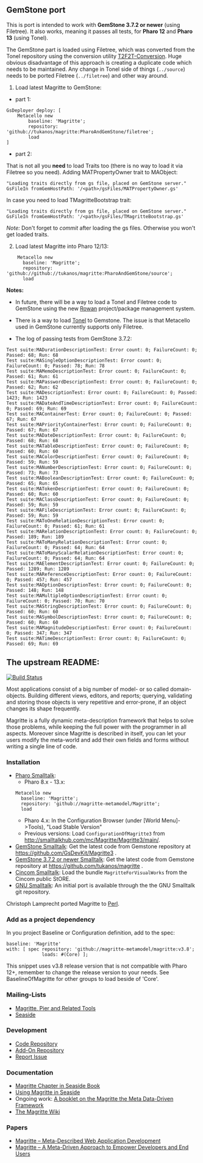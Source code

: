 ## GemStone port
This is port is intended to work with **GemStone 3.7.2 or newer** (using Filetree).  It also works, meaning it passes all tests, for **Pharo 12** and **Pharo 13** (using Tonel).

The GemStone part is loaded using Filetree, which was converted from the Tonel repository using the conversion utility [T2F2T-Conversion](https://github.com/GsDevKit/T2F2T-Conversion).  Huge obvious disadvantage of this approach is creating a duplicate code which needs to be maintained.  Any change in Tonel side of things (`../source`) needs to be ported Filetree (`../filetree`) and other way around.

 1) Load latest Magritte to GemStone:

 - part 1:

```Smalltalk
GsDeployer deploy: [
    Metacello new
        baseline: 'Magritte';
        repository: 'github://tukanos/magritte:PharoAndGemStone/filetree';
        load
]
```
 - part 2:

That is not all you **need** to load Traits too (there is no way to load it via Filetree so you need).
Adding MATPropertyOwner trait to MAObject:

```Smalltalk
"Loading traits directly from gs file, placed on GemStone server."
GsFileIn fromGemHostPath: '/<path>/gsFiles/MATPropertyOwner.gs'
```

In case you need to load TMagritteBootstrap trait:
```Smalltalk
"Loading traits directly from gs file, placed on GemStone server."
GsFileIn fromGemHostPath: '/<path>/gsFiles/TMagritteBootstrap.gs'
```

*Note:* Don't forget to *commit* after loading the gs files.  Otherwise you won't get loaded traits.

 2) Load latest Magritte into Pharo 12/13:

```Smalltalk
    Metacello new
      baseline: 'Magritte';
      repository: 'github://github://tukanos/magritte:PharoAndGemStone/source';
      load 
```

**Notes:**

 - In future, there will be a way to load a Tonel and Filetree code to GemStone using the new [Rowan](https://github.com/GemTalk/Rowan?tab=readme-ov-file) project/package management system.

 - There is a way to load [Tonel](https://github.com/GsDevKit/tonel/tree/gs_master) to Gemstone. The issue is that Metacello used in GemStone currently supports only Filetree.

 - The log of passing tests from GemStone 3.7.2:

```Smalltalk
Test suite:MADurationDescriptionTest: Error count: 0; FailureCount: 0; Passed: 68; Run: 68
Test suite:MASingleOptionDescriptionTest: Error count: 0; FailureCount: 0; Passed: 78; Run: 78
Test suite:MAMemoDescriptionTest: Error count: 0; FailureCount: 0; Passed: 61; Run: 61
Test suite:MAPasswordDescriptionTest: Error count: 0; FailureCount: 0; Passed: 62; Run: 62
Test suite:MADescriptionTest: Error count: 0; FailureCount: 0; Passed: 1423; Run: 1423
Test suite:MADateAndTimeDescriptionTest: Error count: 0; FailureCount: 0; Passed: 69; Run: 69
Test suite:MAContainerTest: Error count: 0; FailureCount: 0; Passed: 67; Run: 67
Test suite:MAPriorityContainerTest: Error count: 0; FailureCount: 0; Passed: 67; Run: 67
Test suite:MADateDescriptionTest: Error count: 0; FailureCount: 0; Passed: 68; Run: 68
Test suite:MATableDescriptionTest: Error count: 0; FailureCount: 0; Passed: 60; Run: 60
Test suite:MAColorDescriptionTest: Error count: 0; FailureCount: 0; Passed: 59; Run: 59
Test suite:MANumberDescriptionTest: Error count: 0; FailureCount: 0; Passed: 73; Run: 73
Test suite:MABooleanDescriptionTest: Error count: 0; FailureCount: 0; Passed: 65; Run: 65
Test suite:MATokenDescriptionTest: Error count: 0; FailureCount: 0; Passed: 60; Run: 60
Test suite:MAClassDescriptionTest: Error count: 0; FailureCount: 0; Passed: 59; Run: 59
Test suite:MAFileDescriptionTest: Error count: 0; FailureCount: 0; Passed: 59; Run: 59
Test suite:MAToOneRelationDescriptionTest: Error count: 0; FailureCount: 0; Passed: 61; Run: 61
Test suite:MARelationDescriptionTest: Error count: 0; FailureCount: 0; Passed: 189; Run: 189
Test suite:MAToManyRelationDescriptionTest: Error count: 0; FailureCount: 0; Passed: 64; Run: 64
Test suite:MAToManyScalarRelationDescriptionTest: Error count: 0; FailureCount: 0; Passed: 64; Run: 64
Test suite:MAElementDescriptionTest: Error count: 0; FailureCount: 0; Passed: 1289; Run: 1289
Test suite:MAReferenceDescriptionTest: Error count: 0; FailureCount: 0; Passed: 457; Run: 457
Test suite:MAOptionDescriptionTest: Error count: 0; FailureCount: 0; Passed: 148; Run: 148
Test suite:MAMultipleOptionDescriptionTest: Error count: 0; FailureCount: 0; Passed: 70; Run: 70
Test suite:MAStringDescriptionTest: Error count: 0; FailureCount: 0; Passed: 60; Run: 60
Test suite:MASymbolDescriptionTest: Error count: 0; FailureCount: 0; Passed: 60; Run: 60
Test suite:MAMagnitudeDescriptionTest: Error count: 0; FailureCount: 0; Passed: 347; Run: 347
Test suite:MATimeDescriptionTest: Error count: 0; FailureCount: 0; Passed: 69; Run: 69
```

## The upstream README:
[![Build Status](https://travis-ci.org/magritte-metamodel/magritte.svg?branch=master)](https://travis-ci.org/magritte-metamodel/magritte)

Most applications consist of a big number of model- or so called domain-objects. Building different views, editors, and reports; querying, validating and storing those objects is very repetitive and error-prone, if an object changes its shape frequently.

Magritte is a fully dynamic meta-description framework that helps to solve those problems, while keeping the full power with the programmer in all aspects. Moreover since Magritte is described in itself, you can let your users modify the meta-world and add their own fields and forms without writing a single line of code.

### Installation
  * [Pharo Smalltalk](http://www.pharo.org/):
    * Pharo 8.x - 13.x:
    ```smalltalk
    Metacello new
      baseline: 'Magritte';
      repository: 'github://magritte-metamodel/Magritte';
      load
       ```
    * Pharo 4.x: In the Configuration Browser (under [World Menu]->Tools), "Load Stable Version"
    * Previous versions: Load `ConfigurationOfMagritte3` from http://smalltalkhub.com/mc/Magritte/Magritte3/main/. 
  * [GemStone Smalltalk](http://seaside.gemstone.com/): Get the latest code from Gemstone repository at https://github.com/GsDevKit/Magritte3 .
  * [GemStone 3.7.2 or newer Smalltalk](https://gemtalksystems.com/): Get the latest code from Gemstone repository at https://github.com/tukanos/magritte .
  * [Cincom Smalltalk](http://www.cincomsmalltalk.com/): Load the bundle `MagritteForVisualWorks` from the Cincom public StORE.
  * [GNU Smalltalk](http://smalltalk.gnu.org/): An initial port is available through the the GNU Smalltalk git repository. 

Christoph Lamprecht ported Magritte to [Perl](http://sites.google.com/site/vlclamprecht/Home/perl).

### Add as a project dependency

In you project Baseline or Configuration definition, add to the spec:

```
baseline: 'Magritte' 
with: [ spec repository: 'github://magritte-metamodel/magritte:v3.8'; 
             loads: #(Core) ]; 
```

This snippet uses v3.8 release version that is not compatible with Pharo 12+, remember to change the release version to your needs. See BaselineOfMagritte for other groups to load beside of 'Core'.

### Mailing-Lists
  * [Magritte, Pier and Related Tools](https://www.iam.unibe.ch/mailman/listinfo/smallwiki)
  * [Seaside](http://lists.squeakfoundation.org/cgi-bin/mailman/listinfo/seaside)

### Development
  * [Code Repository](http://smalltalkhub.com/\#\!/~Magritte/Magritte3)
  * [Add-On Repository](http://smalltalkhub.com/\#\!/~Magritte/MagritteAddons)
  * [Report Issue](https://github.com/magritte-metamodel/magritte/issues)

### Documentation
  * [Magritte Chapter in Seaside Book](http://book.seaside.st/book/advanced/magritte)
  * [Using Magritte in Seaside](http://onsmalltalk.com/using-magritte-with-seaside)
  * Ongoing work: [A booklet on the Magritte the Meta Data-Driven Framework](https://github.com/SquareBracketAssociates/Booklet-Magritte)
  * [The Magritte Wiki](https://github.com/magritte-metamodel/magritte/wiki)
  
### Papers
  * [Magritte – Meta-Described Web Application Development](http://sdmeta.gforge.inria.fr/Teaching/Lille/0910-MetaModelisation/Magritte/Reng06a.pdf)
  * [Magritte – A Meta-Driven Approach to Empower Developers and End Users](http://scg.unibe.ch/archive/papers/Reng07aMagritte.pdf)
  
